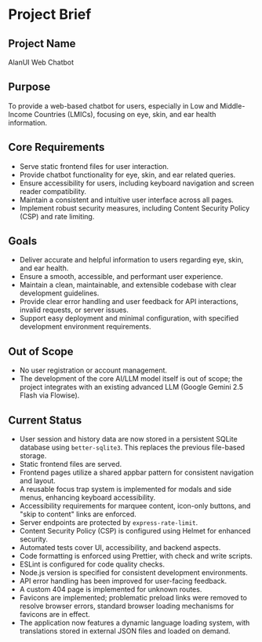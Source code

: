 <!-- Alan UI - projectbrief.md | 19th June 2025, WJW -->

# Project Brief

## Project Name
AlanUI Web Chatbot

## Purpose
To provide a web-based chatbot for users, especially in Low and Middle-Income Countries (LMICs), focusing on eye, skin, and ear health information.

## Core Requirements
- Serve static frontend files for user interaction.
- Provide chatbot functionality for eye, skin, and ear related queries.
- Ensure accessibility for users, including keyboard navigation and screen reader compatibility.
- Maintain a consistent and intuitive user interface across all pages.
- Implement robust security measures, including Content Security Policy (CSP) and rate limiting.

## Goals
- Deliver accurate and helpful information to users regarding eye, skin, and ear health.
- Ensure a smooth, accessible, and performant user experience.
- Maintain a clean, maintainable, and extensible codebase with clear development guidelines.
- Provide clear error handling and user feedback for API interactions, invalid requests, or server issues.
- Support easy deployment and minimal configuration, with specified development environment requirements.

## Out of Scope
- No user registration or account management.
- The development of the core AI/LLM model itself is out of scope; the project integrates with an existing advanced LLM (Google Gemini 2.5 Flash via Flowise).

## Current Status
- User session and history data are now stored in a persistent SQLite database using `better-sqlite3`. This replaces the previous file-based storage.
- Static frontend files are served.
- Frontend pages utilize a shared appbar pattern for consistent navigation and layout.
- A reusable focus trap system is implemented for modals and side menus, enhancing keyboard accessibility.
- Accessibility requirements for marquee content, icon-only buttons, and "skip to content" links are enforced.
- Server endpoints are protected by `express-rate-limit`.
- Content Security Policy (CSP) is configured using Helmet for enhanced security.
- Automated tests cover UI, accessibility, and backend aspects.
- Code formatting is enforced using Prettier, with check and write scripts.
- ESLint is configured for code quality checks.
- Node.js version is specified for consistent development environments.
- API error handling has been improved for user-facing feedback.
- A custom 404 page is implemented for unknown routes.
- Favicons are implemented; problematic preload links were removed to resolve browser errors, standard browser loading mechanisms for favicons are in effect.
- The application now features a dynamic language loading system, with translations stored in external JSON files and loaded on demand.
